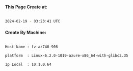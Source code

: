 
   
#### This Page Create at:

```bash

2024-02-19 - 03:23:41 UTC

```

#### Create By Machine:

```bash

Host Name : fv-az740-906

platform  : Linux-6.2.0-1019-azure-x86_64-with-glibc2.35

Ip Local  : 10.1.0.64

```

